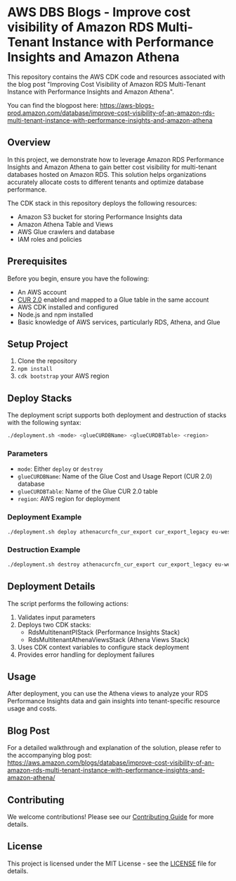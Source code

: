 # AWS DBS Blogs - Improve cost visibility of Amazon RDS Multi-Tenant Instance with Performance Insights and Amazon Athena

This repository contains the AWS CDK code and resources associated with the blog post "Improving Cost Visibility of Amazon RDS Multi-Tenant Instance with Performance Insights and Amazon Athena".

You can find the blogpost here: https://aws-blogs-prod.amazon.com/database/improve-cost-visibility-of-an-amazon-rds-multi-tenant-instance-with-performance-insights-and-amazon-athena

## Overview

In this project, we demonstrate how to leverage Amazon RDS Performance Insights and Amazon Athena to gain better cost visibility for multi-tenant databases hosted on Amazon RDS. This solution helps organizations accurately allocate costs to different tenants and optimize database performance.

The CDK stack in this repository deploys the following resources:

- Amazon S3 bucket for storing Performance Insights data
- Amazon Athena Table and Views
- AWS Glue crawlers and database
- IAM roles and policies

## Prerequisites

Before you begin, ensure you have the following:

- An AWS account
- [CUR 2.0](https://docs.aws.amazon.com/cur/latest/userguide/data-exports-migrate-two.html) enabled and mapped to a Glue table in the same account
- AWS CDK installed and configured
- Node.js and npm installed
- Basic knowledge of AWS services, particularly RDS, Athena, and Glue

## Setup Project

1. Clone the repository
2. `npm install`
3. `cdk bootstrap` your AWS region

## Deploy Stacks

The deployment script supports both deployment and destruction of stacks with the following syntax:

```bash
./deployment.sh <mode> <glueCURDBName> <glueCURDBTable> <region>
```

### Parameters

- `mode`: Either `deploy` or `destroy`
- `glueCURDBName`: Name of the Glue Cost and Usage Report (CUR 2.0) database
- `glueCURDBTable`: Name of the Glue CUR 2.0 table
- `region`: AWS region for deployment

### Deployment Example

```bash
./deployment.sh deploy athenacurcfn_cur_export cur_export_legacy eu-west-1
```

### Destruction Example

```bash
./deployment.sh destroy athenacurcfn_cur_export cur_export_legacy eu-west-1
```

## Deployment Details

The script performs the following actions:

1. Validates input parameters
2. Deploys two CDK stacks:
   - RdsMultitenantPIStack (Performance Insights Stack)
   - RdsMultitenantAthenaViewsStack (Athena Views Stack)
3. Uses CDK context variables to configure stack deployment
4. Provides error handling for deployment failures

## Usage

After deployment, you can use the Athena views to analyze your RDS Performance Insights data and gain insights into tenant-specific resource usage and costs.

## Blog Post

For a detailed walkthrough and explanation of the solution, please refer to the accompanying blog post: https://aws.amazon.com/blogs/database/improve-cost-visibility-of-an-amazon-rds-multi-tenant-instance-with-performance-insights-and-amazon-athena/

## Contributing

We welcome contributions! Please see our [Contributing Guide](CONTRIBUTING.md) for more details.

## License

This project is licensed under the MIT License - see the [LICENSE](LICENSE) file for details.
